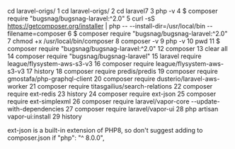   cd laravel-origs/
    1  cd laravel-origs/
    2  cd laravel7
    3  php -v
    4  $ composer require "bugsnag/bugsnag-laravel:^2.0"
    5  curl -sS https://getcomposer.org/installer | php -- --install-dir=/usr/local/bin --filename=composer
    6  $ composer require "bugsnag/bugsnag-laravel:^2.0"
    7  chmod +x /usr/local/bin/composer 
    8  composer -v
    9  php -v
   10  pwd
   11  $ composer require "bugsnag/bugsnag-laravel:^2.0"
   12  composer
   13  clear all
   14  composer require "bugsnag/bugsnag-laravel"
   15  laravel require league/flysystem-aws-s3-v3
   16  composer require league/flysystem-aws-s3-v3
   17  history
   18  composer require predis/predis
   19  composer require gmostafa/php-graphql-client
   20  composer require dusterio/laravel-aws-worker
   21  composer require titasgailius/search-relations
   22  composer require ext-redis
   23  history
   24  composer require ext-json
   25  composer require ext-simplexml
   26  composer require laravel/vapor-core --update-with-dependencies
   27  composer require laravel/vapor-ui
   28  php artisan vapor-ui:install
   29  history


   ext-json is a built-in extension of PHP8, so don't suggest adding to composer.json if "php": "^ 8.0.0",

